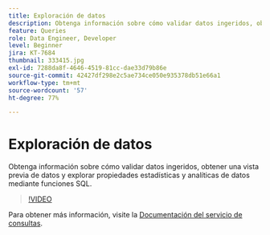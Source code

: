 ```yaml
---
title: Exploración de datos
description: Obtenga información sobre cómo validar datos ingeridos, obtener una vista previa de datos y explorar propiedades estadísticas y analíticas de datos mediante funciones SQL.
feature: Queries
role: Data Engineer, Developer
level: Beginner
jira: KT-7684
thumbnail: 333415.jpg
exl-id: 7288da8f-4646-4519-81cc-dae33d79b86e
source-git-commit: 42427df298e2c5ae734ce050e935378db51e66a1
workflow-type: tm+mt
source-wordcount: '57'
ht-degree: 77%

---
```


# Exploración de datos

Obtenga información sobre cómo validar datos ingeridos, obtener una vista previa de datos y explorar propiedades estadísticas y analíticas de datos mediante funciones SQL.

>[!VIDEO](https://video.tv.adobe.com/v/333415?quality=12&learn=on)

Para obtener más información, visite la [Documentación del servicio de consultas](https://experienceleague.adobe.com/docs/experience-platform/query/home.html?lang=es).
